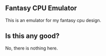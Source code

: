 Fantasy CPU Emulator
--------------------

This is an emulator for my fantasy cpu design.


## Is this any good?

No, there is nothing here.


